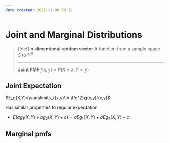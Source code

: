 ```yaml
---
date created: 2023-11-06 00:12
---
```


# Joint and Marginal Distributions

> [!def]
> **n-dimentional random vector**
> A function from a sample space $S$ to $\Re^n$
> 
> ---
> **Joint PMF**
> $f(x,y)=P(X=x,Y=y)$


## Joint Expectation

$E_g(X,Y)=\sum\limits_{(x,y)\in \Re^2}g(x,y)f(x,y)$

Has similar properties to regular expectation
- $E(ag_1(X,Y)+bg_2(X,Y)+c)=aEg_1(X,Y)+bEg_2(X,Y)+c$

## Marginal pmfs


